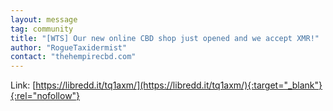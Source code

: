 ```yaml
---
layout: message
tag: community
title: "[WTS] Our new online CBD shop just opened and we accept XMR!"	
author: "RogueTaxidermist"
contact: "thehempirecbd.com"
---
```


Link: [https://libredd.it/tq1axm/](https://libredd.it/tq1axm/){:target="_blank"}{:rel="nofollow"}
